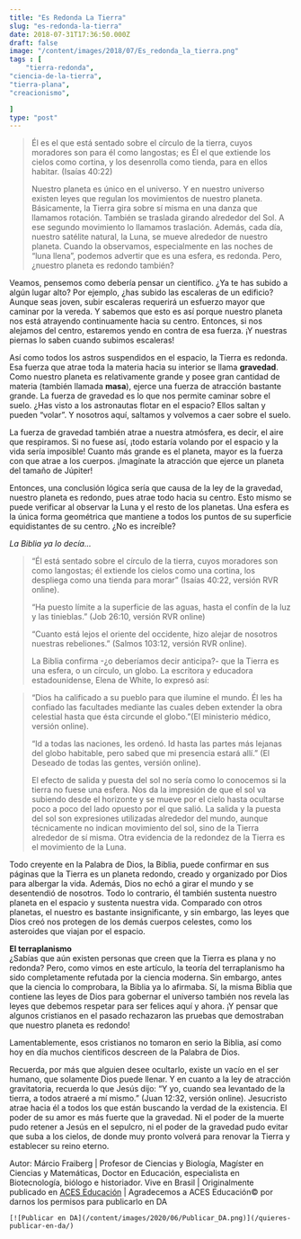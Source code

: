 ```yaml
---
title: "Es Redonda La Tierra"
slug: "es-redonda-la-tierra"
date: 2018-07-31T17:36:50.000Z
draft: false
image: "/content/images/2018/07/Es_redonda_la_tierra.png"
tags : [
    "tierra-redonda",
"ciencia-de-la-tierra",
"tierra-plana",
"creacionismo",

]
type: "post"
---
```


   
>  Él es el que está sentado sobre el círculo de la tierra, cuyos moradores son para él como langostas; es Él el que extiende los cielos como cortina, y los desenrolla como tienda, para en ellos habitar. (Isaías 40:22)
> 
>   Nuestro planeta es único en el universo. Y en nuestro universo existen leyes que regulan los movimientos de nuestro planeta. Básicamente, la Tierra gira sobre sí misma en una danza que llamamos rotación. También se traslada girando alrededor del Sol. A ese segundo movimiento lo llamamos traslación. Además, cada día, nuestro satélite natural, la Luna, se mueve alrededor de nuestro planeta. Cuando la observamos, especialmente en las noches de “luna llena”, podemos advertir que es una esfera, es redonda. Pero, ¿nuestro planeta es redondo también?

 Veamos, pensemos como debería pensar un científico. ¿Ya te has subido a algún lugar alto? Por ejemplo, ¿has subido las escaleras de un edificio? Aunque seas joven, subir escaleras requerirá un esfuerzo mayor que caminar por la vereda. Y sabemos que esto es así porque nuestro planeta nos está atrayendo continuamente hacia su centro. Entonces, si nos alejamos del centro, estaremos yendo en contra de esa fuerza. ¡Y nuestras piernas lo saben cuando subimos escaleras!

 Así como todos los astros suspendidos en el espacio, la Tierra es redonda. Esa fuerza que atrae toda la materia hacia su interior se llama **gravedad**. Como nuestro planeta es relativamente grande y posee gran cantidad de materia (también llamada **masa**), ejerce una fuerza de atracción bastante grande. La fuerza de gravedad es lo que nos permite caminar sobre el suelo. ¿Has visto a los astronautas flotar en el espacio? Ellos saltan y pueden “volar”. Y nosotros aquí, saltamos y volvemos a caer sobre el suelo.

 La fuerza de gravedad también atrae a nuestra atmósfera, es decir, el aire que respiramos. Si no fuese así, ¡todo estaría volando por el espacio y la vida sería imposible! Cuanto más grande es el planeta, mayor es la fuerza con que atrae a los cuerpos. ¡Imagínate la atracción que ejerce un planeta del tamaño de Júpiter!

 Entonces, una conclusión lógica sería que causa de la ley de la gravedad, nuestro planeta es redondo, pues atrae todo hacia su centro. Esto mismo se puede verificar al observar la Luna y el resto de los planetas. Una esfera es la única forma geométrica que mantiene a todos los puntos de su superficie equidistantes de su centro. ¿No es increíble?

 *La Biblia ya lo decía…*

 
>  “Él está sentado sobre el círculo de la tierra, cuyos moradores son como langostas; él extiende los cielos como una cortina, los despliega como una tienda para morar” (Isaías 40:22, versión RVR online).
> 
>   
>  “Ha puesto límite a la superficie de las aguas, hasta el confín de la luz y las tinieblas.” (Job 26:10, versión RVR online)
> 
>   
>  “Cuanto está lejos el oriente del occidente, hizo alejar de nosotros nuestras rebeliones.” (Salmos 103:12, versión RVR online).
> 
>   La Biblia confirma -¿o deberíamos decir anticipa?- que la Tierra es una esfera, o un círculo, un globo. La escritora y educadora estadounidense, Elena de White, lo expresó así:

 
>  “Dios ha calificado a su pueblo para que ilumine el mundo. Él les ha confiado las facultades mediante las cuales deben extender la obra celestial hasta que ésta circunde el globo.”(El ministerio médico, versión online).
> 
>   
>  “Id a todas las naciones, les ordenó. Id hasta las partes más lejanas del globo habitable, pero sabed que mi presencia estará allí.” (El Deseado de todas las gentes, versión online).
> 
>   El efecto de salida y puesta del sol no sería como lo conocemos si la tierra no fuese una esfera. Nos da la impresión de que el sol va subiendo desde el horizonte y se mueve por el cielo hasta ocultarse poco a poco del lado opuesto por el que salió. La salida y la puesta del sol son expresiones utilizadas alrededor del mundo, aunque técnicamente no indican movimiento del sol, sino de la Tierra alrededor de sí misma. Otra evidencia de la redondez de la Tierra es el movimiento de la Luna.

 Todo creyente en la Palabra de Dios, la Biblia, puede confirmar en sus páginas que la Tierra es un planeta redondo, creado y organizado por Dios para albergar la vida. Además, Dios no echó a girar el mundo y se desentendió de nosotros. Todo lo contrario, él también sustenta nuestro planeta en el espacio y sustenta nuestra vida. Comparado con otros planetas, el nuestro es bastante insignificante, y sin embargo, las leyes que Dios creó nos protegen de los demás cuerpos celestes, como los asteroides que viajan por el espacio.

 **El terraplanismo**  
 ¿Sabías que aún existen personas que creen que la Tierra es plana y no redonda? Pero, como vimos en este artículo, la teoría del terraplanismo ha sido completamente refutada por la ciencia moderna. Sin embargo, antes que la ciencia lo comprobara, la Biblia ya lo afirmaba. Sí, la misma Biblia que contiene las leyes de Dios para gobernar el universo también nos revela las leyes que debemos respetar para ser felices aquí y ahora. ¡Y pensar que algunos cristianos en el pasado rechazaron las pruebas que demostraban que nuestro planeta es redondo!

 Lamentablemente, esos cristianos no tomaron en serio la Biblia, así como hoy en día muchos científicos descreen de la Palabra de Dios.

 Recuerda, por más que alguien desee ocultarlo, existe un vacío en el ser humano, que solamente Dios puede llenar. Y en cuanto a la ley de atracción gravitatoria, recuerda lo que Jesús dijo: “Y yo, cuando sea levantado de la tierra, a todos atraeré a mí mismo.” (Juan 12:32, versión online). Jesucristo atrae hacia él a todos los que están buscando la verdad de la existencia. El poder de su amor es más fuerte que la gravedad. Ni el poder de la muerte pudo retener a Jesús en el sepulcro, ni el poder de la gravedad pudo evitar que suba a los cielos, de donde muy pronto volverá para renovar la Tierra y establecer su reino eterno.

 Autor: Márcio Fraiberg | Profesor de Ciencias y Biología, Magíster en Ciencias y Matemáticas, Doctor en Educación, especialista en Biotecnología, biólogo e historiador. Vive en Brasil | Originalmente publicado en [ACES Educación](http://historiadelavida.editorialaces.com/es-redonda-la-tierra/) | Agradecemos a ACES Educación© por darnos los permisos para publicarlo en DA

    [![Publicar en DA](/content/images/2020/06/Publicar_DA.png)](/quieres-publicar-en-da/) 